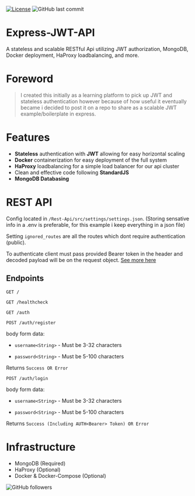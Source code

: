  [![License](https://img.shields.io/badge/license-MIT-green)](https://github.com/JamesPielstickerPortfolio/Express-JWT-Boilerplate/blob/master/LICENSE.md) 
 ![GitHub last commit](https://img.shields.io/github/last-commit/JamesPielstickerPortfolio/Express-JWT-Boilerplate)

# Express-JWT-API

A stateless and scalable RESTful Api utilizing JWT authorization, MongoDB, Docker deployment, HaProxy loadbalancing, and more.

# Foreword

> I created this initially as a learning platform to pick up JWT and stateless authentication however because of how useful it eventually became i decided to post it on a repo to share as a scalable JWT example/boilerplate in express.

# Features

- **Stateless** authentication with **JWT** allowing for easy horizontal scaling
- **Docker** containerization for easy deployment of the full system
- **HaProxy** loadbalancing for a simple load balancer for our api cluster
- Clean and effective code following **StandardJS**
- **MongoDB Databasing**

# REST API
Config located in `/Rest-Api/src/settings/settings.json`. (Storing sensative info in a .env is preferable, for this example i keep everything in a json file)

Setting `ignored_routes` are all the routes which dont require authentication (public).

To authenticate client must pass provided Bearer token in the header and decoded payload will be on the request object. [See more here](https://www.npmjs.com/package/express-jwt)
  
## Endpoints

`GET /`
  
`GET /healthcheck`

`GET /auth`

`POST /auth/register`

body form data:

-  `username<String>` - Must be 3-32 characters

-  `password<String>` - Must be 5-100 characters

Returns `Success OR Error`

`POST /auth/login`

body form data:

-  `username<String>` - Must be 3-32 characters

-  `password<String>` - Must be 5-100 characters

Returns `Success (Including AUTH<Bearer> Token) OR Error`


# Infrastructure

- MongoDB (Required)
- HaProxy (Optional)
- Docker & Docker-Compose (Optional)

![GitHub followers](https://img.shields.io/github/followers/gagepielsticker?style=social)

